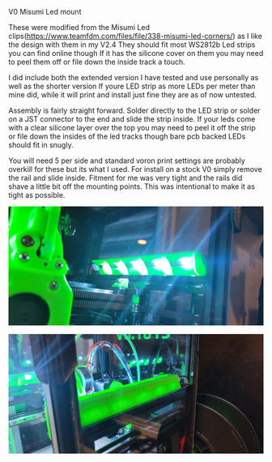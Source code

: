 V0 Misumi Led mount

These were modified from the Misumi Led clips(https://www.teamfdm.com/files/file/338-misumi-led-corners/) as I like the design with them in my V2.4 They should fit most WS2812b Led strips you can find online though If it has the silicone cover on them you may need to peel them off or file down the inside track a touch.

I did include both the extended version I have tested and use personally as well as the shorter version If youre LED strip as more LEDs per meter than mine did, while it will print and install just fine they are as of now untested.

Assembly is fairly straight forward. Solder directly to the LED strip or solder on a JST connector to the end and slide the strip inside. If your leds come with a clear silicone layer over the top you may need to peel it off the strip or file down the insides of the led tracks though bare pcb backed LEDs should fit in snugly. 

You will need 5 per side and standard voron print settings are probably overkill for these but its what I used. For install on a stock V0 simply remove the rail and slide inside. Fitment for me was very tight and the rails did shave a little bit off the mounting points. This was intentional to make it as tight as possible.

![Alt text](https://github.com/GearNut/VoronUsers/blob/master/printer_mods/Gearnut/V0_Misumi_LED_Mount/Images/20220813_184947.jpg)

![Alt text](https://github.com/GearNut/VoronUsers/blob/master/printer_mods/Gearnut/V0_Misumi_LED_Mount/Images/20220813_184942.jpg)

